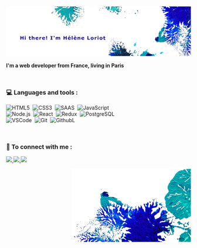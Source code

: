 ![Header](https://github.com/HeleneLoriot/HeleneLoriot/blob/main/img/headerImg.jpg)

 <strong>I'm a web developer from France, living in Paris</strong>  
 
<br />

### :computer: Languages and tools :
  
![HTML5](https://img.shields.io/badge/HTML5-E34F26?style=flat&logo=html5&logoColor=white)&nbsp;
![CSS3](https://img.shields.io/badge/CSS3-1572B6?style=flat&logo=css3&logoColor=white)&nbsp;
![SAAS](https://img.shields.io/badge/SASS-CC6699?style=flat&logo=sass&logoColor=white)&nbsp;
![JavaScript](https://img.shields.io/badge/JAVASCRIPT-F7DF1E?style=flat&logo=javascript&logoColor=black)&nbsp;  
![Node.js](https://img.shields.io/badge/Node.js-43853D?style=flat&logo=node.js&logoColor=white)&nbsp;
![React](https://img.shields.io/badge/REACT-00D1F2.svg?&style=flat&logo=react&logoColor=white)&nbsp;
![Redux](https://img.shields.io/badge/Redux-593D88?style=flat&logo=redux&logoColor=white)&nbsp;
![PostgreSQL](https://img.shields.io/badge/POSTGRESQL-336791.svg?&style=flat&logo=postgresql&logoColor=white)&nbsp;  
![VSCode](https://img.shields.io/badge/VSCODE-007ACC.svg?&style=flat&logo=visual-studio-code)&nbsp;
![Git](https://img.shields.io/badge/GIT-%23F05033.svg?&style=flat&logo=git&logoColor=white)&nbsp;
![GithubL](https://img.shields.io/badge/GITHUB-%23121011.svg?&style=flat&logo=github&logoColor=white)&nbsp;
  

<br />

### :speech_balloon: To connect with me :

<p>
  <a href="https://www.linkedin.com/in/hélène-loriot/">
    <img al="Hélène Loriot Linkedin" src="https://img.shields.io/badge/-LinkedIn-0A66C2?style=flat&logo=Linkedin&logoColor=white" />
  </a>
   <a href="https://twitter.com/HeleneLoriot">
    <img al="Hélène Loriot Twitter" src="https://img.shields.io/badge/-Twitter-1DA1F2?style=flat&logo=Twitter&logoColor=white" />
  </a>
     <a href="mailto:loriot.helene@gmail.com">
    <img al="Mail logo" src="https://img.shields.io/badge/Gmail-D14836?style=flat&logo=gmail&logoColor=white" />
  </a>
</p>

<img alt="Readme footer" src="https://github.com/HeleneLoriot/HeleneLoriot/blob/main/img/footerImg.jpg" height="200px" align="right"/>



<!--
**HeleneLoriot/HeleneLoriot** is a ✨ _special_ ✨ repository because its `README.md` (this file) appears on your GitHub profile.
Here are some ideas to get you started:

- 🔭 I’m currently working on ...
- 🌱 I’m currently learning ...
- 👯 I’m looking to collaborate on ...
- 🤔 I’m looking for help with ...
- 💬 Ask me about ...
- 📫 How to reach me: ...
- 😄 Pronouns: ...
- ⚡ Fun fact: ...
-->
